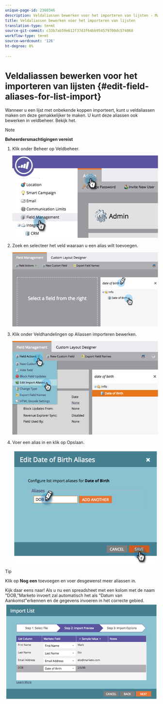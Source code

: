 ```yaml
---
unique-page-id: 2360346
description: Veldaliassen bewerken voor het importeren van lijsten - Marketo Docs - Productdocumentatie
title: Veldaliassen bewerken voor het importeren van lijsten
translation-type: tm+mt
source-git-commit: c33b7ab59e612f37d3f64bb954579700dc574068
workflow-type: tm+mt
source-wordcount: '126'
ht-degree: 0%

---
```



# Veldaliassen bewerken voor het importeren van lijsten {#edit-field-aliases-for-list-import}

Wanneer u een lijst met onbekende koppen importeert, kunt u veldaliassen maken om deze gemakkelijker te maken. U kunt deze aliassen ook bewerken in veldbeheer. Bekijk het.

>[!NOTE]
>
>**Beheerdersmachtigingen vereist**

1. Klik onder Beheer op Veldbeheer.

   ![](assets/image2014-9-19-9-3a56-3a22.png)

1. Zoek en selecteer het veld waaraan u een alias wilt toevoegen.

   ![](assets/fieldmanagement-findfield.png)

1. Klik onder Veldhandelingen op Aliassen importeren bewerken.

   ![](assets/fieldmanageemnt-editimport.png)

1. Voer een alias in en klik op Opslaan.

   ![](assets/image2014-9-19-9-3a57-3a1.png)

>[!TIP]
>
>Klik op **Nog een** toevoegen en voer desgewenst meer aliassen in.

Kijk daar eens naar! Als u nu een spreadsheet met een kolom met de naam &quot;DOB,&quot;Marketo invoert zal automatisch het als &quot;Datum van Aankomst&quot;erkennen en de gegevens invoeren in het correcte gebied.  ![](assets/image2014-9-19-9-3a57-3a20.png)

